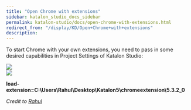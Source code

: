 ```yaml
---
title: "Open Chrome with extensions" 
sidebar: katalon_studio_docs_sidebar
permalink: katalon-studio/docs/open-chrome-with-extensions.html 
redirect_from: "/display/KD/Open+Chrome+with+extensions" 
description: 
---
```

To start Chrome with your own extensions, you need to pass in some desired capabilities in Project Settings of Katalon Studio:

  
[![](../../images/katalon-studio/docs/open-chrome-with-extensions/4mdfgmi4avye.png)](https://forum.katalon.com/uploads/editor/r0/4mdfgmi4avye.png)  
[![](../../images/katalon-studio/docs/open-chrome-with-extensions/6yqir8nsciwe.png)](https://forum.katalon.com/uploads/editor/kk/6yqir8nsciwe.png)  
  
**load-extension=C:\\Users\\Rahul\\Desktop\\Katalon5\\chromeextension\\5.3.2_0**

_Credit to [Rahul](https://forum.katalon.com/discussion/6422/how-can-i-open-firefox-with-addons-or-chrome-with-extension-using-katalon-studio#Comment_14930)_